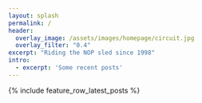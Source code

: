 ```yaml
---
layout: splash
permalink: /
header:
  overlay_image: /assets/images/homepage/circuit.jpg
  overlay_filter: "0.4"
excerpt: "Riding the NOP sled since 1998"
intro: 
  - excerpt: 'Some recent posts'
---
```


{% include feature_row_latest_posts %}
